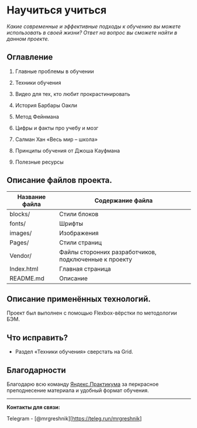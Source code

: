 Научиться учиться
===

*Какие современные и эффективные подходы к обучению вы можете использовать в
своей жизни? Ответ на вопрос вы сможете найти в данном проекте.*

Оглавление
---

1.  Главные проблемы в обучении

2.  Техники обучения

3.  Видео для тех, кто любит прокрастинировать

4.  История Барбары Оакли

5.  Метод Фейнмана

6.  Цифры и факты про учебу и мозг

7.  Салман Хан «Весь мир – школа»

8.  Принципы обучения от Джоша Кауфмана

9.  Полезные ресурсы

## Описание файлов проекта.

| **Название файла** | **Содержание файла**                                  |
|--------------------|-------------------------------------------------------|
| blocks/            | Стили блоков                                          |
| fonts/             | Шрифты                                                |
| images/            | Изображения                                           |
| Pages/             | Стили страниц                                         |
| Vendor/            | Файлы сторонних разработчиков, подключенные к проекту |
| Index.html         | Главная страница                                      |
| README.md          | Описание                                              |

## Описание применённых технологий.

Проект был выполнен с помощью Flexbox-вёрстки по методологии БЭМ.

## Что исправить?

-   Раздел «Техники обучения» сверстать на Grid.

## Благодарности

Благодарю всю команду [Яндекс.Практикума][Я.П] за перкрасное преподнесение материала и удобный формат обучения.

[Я.П]: https://praktikum.yandex.ru 'Перейти на сайт Яндекс.Практикум'

---
**Контакты для связи:**

Telegram - [@mrgreshnik][https://teleg.run/mrgreshnik]
